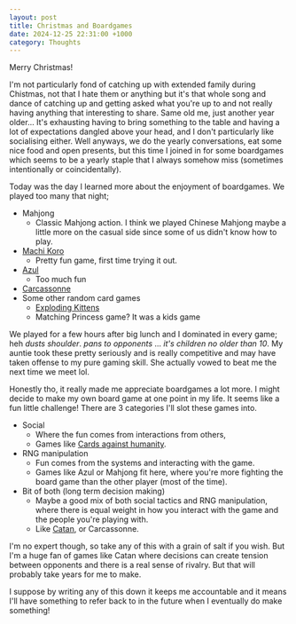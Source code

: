 ```yaml
---
layout: post
title: Christmas and Boardgames
date: 2024-12-25 22:31:00 +1000
category: Thoughts
---
```


Merry Christmas! 

I'm not particularly fond of catching up with extended family during Chistmas, not that I hate them or anything but it's that whole song and dance of catching up and getting asked what you're up to and not really having anything that interesting to share. Same old me, just another year older... It's exhausting having to bring something to the table and having a lot of expectations dangled above your head, and I don't particularly like socialising either. Well anyways, we do the yearly conversations, eat some nice food and open presents, but this time I joined in for some boardgames which seems to be a yearly staple that I always somehow miss (sometimes intentionally or coincidentally). 

Today was the day I learned more about the enjoyment of boardgames. We played too many that night; 
- Mahjong
    - Classic Mahjong action. I think we played Chinese Mahjong maybe a little more on the casual side since some of us didn't know how to play. 
- [Machi Koro](https://boardgamegeek.com/boardgame/143884/machi-koro)
    - Pretty fun game, first time trying it out. 
- [Azul](https://boardgamegeek.com/boardgame/230802/azul)
    - Too much fun
- [Carcassonne](https://boardgamegeek.com/boardgame/822/carcassonne) 
- Some other random card games
    - [Exploding Kittens](https://boardgamegeek.com/boardgame/172225/exploding-kittens) 
    - Matching Princess game? It was a kids game

We played for a few hours after big lunch and I dominated in every game; heh *dusts shoulder*. *pans to opponents* ... *it's children no older than 10*. My auntie took these pretty seriously and is really competitive and may have taken offense to my pure gaming skill. She actually vowed to beat me the next time we meet lol. 

Honestly tho, it really made me appreciate boardgames a lot more. I might decide to make my own board game at one point in my life. It seems like a fun little challenge! There are 3 categories I'll slot these games into.

- Social
    - Where the fun comes from interactions from others, 
    - Games like [Cards against humanity](https://boardgamegeek.com/boardgame/50381/cards-against-humanity). 
- RNG manipulation
    - Fun comes from the systems and interacting with the game. 
    - Games like Azul or Mahjong fit here, where you're more fighting the board game than the other player (most of the time). 
- Bit of both (long term decision making)
    - Maybe a good mix of both social tactics and RNG manipulation, where there is equal weight in how you interact with the game and the people you're playing with. 
    - Like [Catan](https://boardgamegeek.com/boardgame/13/catan), or Carcassonne.  

I'm no expert though, so take any of this with a grain of salt if you wish. But I'm a huge fan of games like Catan where decisions can create tension between opponents and there is a real sense of rivalry. But that will probably take years for me to make.

I suppose by writing any of this down it keeps me accountable and it means I'll have something to refer back to in the future when I eventually do make something!